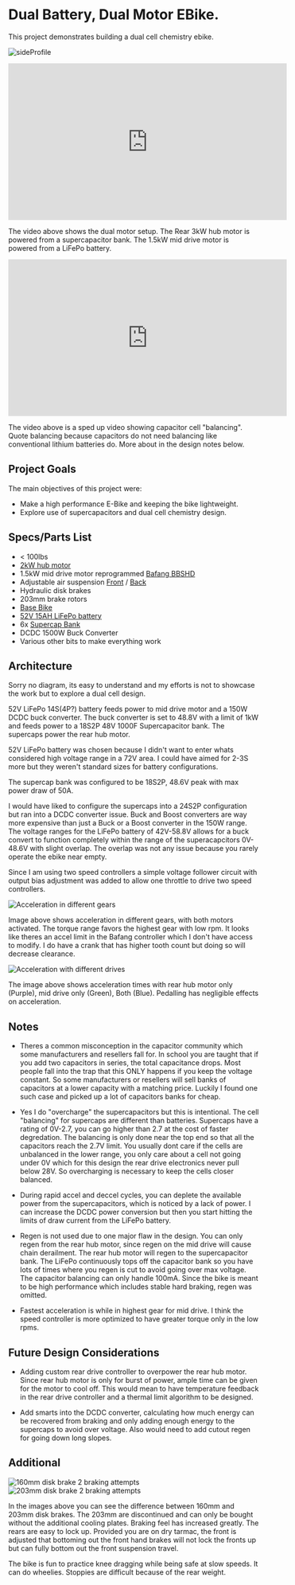 # Dual Battery, Dual Motor EBike.

This project demonstrates building a dual cell chemistry ebike.

![sideProfile](./images/ebike.png)

<div class="video-container-16by9">
  <iframe
    frameborder="0"
    title="YouTube video player"
    allowfullscreen
    width="560"
    height="315"
    src="https://www.youtube.com/embed/8kOBL87L7cI?enablejsapi=1&mute=1"></iframe>
</div>

The video above shows the dual motor setup.  The Rear 3kW hub motor is powered from a supercapacitor bank. The 1.5kW mid drive motor is powered from a LiFePo battery.

<div class="video-container-16by9">
  <iframe
    frameborder="0"
    title="YouTube video player"
    allowfullscreen
    width="560"
    height="315"
    src="https://www.youtube.com/embed/RLlXLqIWGpU?enablejsapi=1&mute=1"></iframe>
</div>

The video above is a sped up video showing capacitor cell "balancing".  Quote balancing because capacitors do not need balancing like conventional lithium batteries do.  More about in the design notes below.


## Project Goals

The main objectives of this project were:

* Make a high performance E-Bike and keeping the bike lightweight.
* Explore use of supercapacitors and dual cell chemistry design.

## Specs/Parts List

* < 100lbs
* [2kW hub motor](https://www.ebay.com/itm/396169201236?_skw=2000W+rear+hub+motor+bike&itmmeta=01JK96HB61GJVG4447RGYE3VYT&hash=item5c3d864654:g:MnwAAOSwy4pkcoVv&itmprp=enc%3AAQAJAAABAHoV3kP08IDx%2BKZ9MfhVJKmKmQdI%2FaS%2F8izMhPB2Ym5QkRLuHw2VKyH1f2%2Bf%2BQuFKLOjoctQm%2BtIvpJBz2WnTCehLwYOeBwdrYiRghTP1PH1Pn3zXbR%2F4vbO4T%2B%2FqTh1xB%2F0qi2wEaKodcjTeIVoudi8v6ZD3ZfUAJFWYyGzgdOVylzuUXVaxIY0yYMLNcIcH9cvmW04nc9vJQhHN96nTwF0LFJ9io0U7uLS%2F3Y0MbZ%2FRVQZ7YHPxvhWXJ0x2hgoLxTOvpu3wdNQ2KRgHLbFCIvXRh5iaAqSnhtHNuEQZaNlloopf9kTo5hLnOMNGdFhf9y0fbrGj76WIfHpbgaKFPE%3D%7Ctkp%3ABFBMlLPFpppl)
* 1.5kW mid drive motor reprogrammed [Bafang BBSHD](https://lunacycle.com/bafang-bbshd-1000w-middrive-kit/)
* Adjustable air suspension [Front](https://www.amazon.com/gp/product/B08LRZWZZ1/ref=ppx_yo_dt_b_search_asin_title?ie=UTF8&th=1&psc=1) / [Back](https://www.amazon.com/gp/product/B0BRBTSDFX/ref=ppx_yo_dt_b_search_asin_title?ie=UTF8&th=1&psc=1)
* Hydraulic disk brakes
* 203mm brake rotors
* [Base Bike](https://www.amazon.com/gp/product/B08P1S9ZS1/ref=ppx_yo_dt_b_search_asin_title?ie=UTF8&psc=1)
* [52V 15AH LiFePo battery](https://www.amazon.com/Battery-100W-700W-Electric-Lithium-Ion-Indicator/dp/B0B5GL9TFR/ref=sr_1_17_sspa?crid=24WBSKLCR8DC9&dib=eyJ2IjoiMSJ9.qpsmlwM1z1ufPjwLc9lF6hOaaVTDOxITPdAQ-IrY2t3GjHj071QN20LucGBJIEps.GogyQEVutBf_7ehvwrvagU2ZCJK4qap4iNvzOHigGCc&dib_tag=se&keywords=60v%2Blifepo4%2Bebike&qid=1738697821&sprefix=60v%2Blifepo4%2Bebike%2Caps%2C239&sr=8-17-spons&xpid=_E6RKE6yQ9Q__&sp_csd=d2lkZ2V0TmFtZT1zcF9hdGZfbmV4dA&th=1)
* 6x [Supercap Bank](https://www.ebay.com/itm/395513958486?_skw=supercapacitor&itmmeta=01JK970VG849R9WDZ51SKHNM5M&hash=item5c16781056:g:rXgAAOSw8Mhmh1Vt&itmprp=enc%3AAQAJAAAA0HoV3kP08IDx%2BKZ9MfhVJKl4MYXlm56yu3S47s2sj4aYh0sijHks1NzispO7ZLRDSpYNh5ILh%2BvIINMx5mj0SpDfS5JfrYz9TeqSzev7ZzRIkxqKthCa97vTSbaNa4mIeIsAUWlu4I16OMpUeKKWSXzFjVkAtwciLciZ4RJulVmIhhjeablVSRryUvZBBw453rDQG3dH%2F7ZpQ5YGobtCmnnDN0CZauAEWAIQkYH0WQb1yJqljGUgLxeKqhK9jtcxVjvUtm7ywRy2x0FdlTNHdIQ%3D%7Ctkp%3ABk9SR4S5g6eaZQ)
* DCDC 1500W Buck Converter
* Various other bits to make everything work

## Architecture

Sorry no diagram, its easy to understand and my efforts is not to showcase the work but to explore a dual cell design.

52V LiFePo 14S(4P?) battery feeds power to mid drive motor and a 150W DCDC buck converter. The buck converter is set to 48.8V with a limit of 1kW and feeds power to a 18S2P 48V 1000F Supercapacitor bank. The supercaps power the rear hub motor.

52V LiFePo battery was chosen because I didn't want to enter whats considered high voltage range in a 72V area.  I could have aimed for 2-3S more but they weren't standard sizes for battery configurations.

The supercap bank was configured to be 18S2P, 48.6V peak with max power draw of 50A.

I would have liked to configure the supercaps into a 24S2P configuration but ran into a DCDC converter issue.  Buck and Boost converters are way more expensive than just a Buck or a Boost converter in the 150W range.  The voltage ranges for the LiFePo battery of 42V-58.8V allows for a buck convert to function completely within the range of the superacapcitors 0V-48.6V with slight overlap. The overlap was not any issue because you rarely operate the ebike near empty.

Since I am using two speed controllers a simple voltage follower circuit with output bias adjustment was added to allow one throttle to drive two speed controllers.

![Acceleration in different gears](./images/ebikeAccel.png)

Image above shows acceleration in different gears, with both motors activated.  The torque range favors the highest gear with low rpm.  It looks like theres an accel limit in the Bafang controller which I don't have access to modify. I do have a crank that has higher tooth count but doing so will decrease clearance.

![Acceleration with different drives](./images/ebikeAccel1.png)

The image above shows acceleration times with rear hub motor only (Purple), mid drive only (Green), Both (Blue).  Pedalling has negligible effects on acceleration.


## Notes

* Theres a common misconception in the capacitor community which some manufacturers and resellers fall for.  In school you are taught that if you add two capacitors in series, the total capacitance drops. Most people fall into the trap that this ONLY happens if you keep the voltage constant.  So some manufacturers or resellers will sell banks of capacitors at a lower capacity with a matching price.  Luckily I found one such case and picked up a lot of capacitors banks for cheap.

* Yes I do "overcharge" the supercapacitors but this is intentional.  The cell "balancing" for supercaps are different than batteries.  Supercaps have a rating of 0V-2.7, you can go higher than 2.7 at the cost of faster degredation.  The balancing is only done near the top end so that all the capacitors reach the 2.7V limit.  You usually dont care if the cells are unbalanced in the lower range, you only care about a cell not going under 0V which for this design the rear drive electronics never pull below 28V.  So overcharging is necessary to keep the cells closer balanced.

* During rapid accel and deccel cycles, you can deplete the available power from the supercapacitors, which is noticed by a lack of power.  I can increase the DCDC power conversion but then you start hitting the limits of draw current from the LiFePo battery. 

* Regen is not used due to one major flaw in the design.  You can only regen from the rear hub motor, since regen on the mid drive will cause chain derailment.  The rear hub motor will regen to the supercapacitor bank.  The LiFePo continuously tops off the capacitor bank so you have lots of times where you regen is cut to avoid going over max voltage.  The capacitor balancing can only handle 100mA. Since the bike is meant to be high performance which includes stable hard braking, regen was omitted.

* Fastest acceleration is while in highest gear for mid drive. I think the speed controller is more optimized to have greater torque only in the low rpms.


## Future Design Considerations

* Adding custom rear drive controller to overpower the rear hub motor.  Since rear hub motor is only for burst of power, ample time can be given for the motor to cool off.  This would mean to have temperature feedback in the rear drive controller and a thermal limit algorithm to be designed.

* Add smarts into the DCDC converter, calculating how much energy can be recovered from braking and only adding enough energy to the supercaps to avoid over voltage.  Also would need to add cutout regen for going down long slopes.


## Additional

![160mm disk brake 2 braking attempts](./images/ebike160mm.png)
![203mm disk brake 2 braking attempts](./images/ebike203mm.png)

In the images above you can see the difference between 160mm and 203mm disk brakes.  The 203mm are discontinued and can only be bought without the additional cooling plates.  Braking feel has increased greatly.  The rears are easy to lock up. Provided you are on dry tarmac, the front is adjusted that bottoming out the front hand brakes will not lock the fronts up but can fully bottom out the front suspension travel.

The bike is fun to practice knee dragging while being safe at slow speeds.  It can do wheelies.  Stoppies are difficult because of the rear weight.


